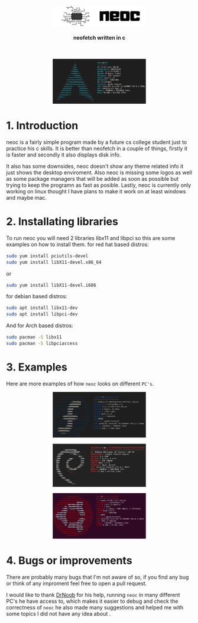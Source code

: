 <p align="center"><img width=50% src="./pics/neoc.png"></p>

<div align="center">
<h4 align="center">neofetch written in c</h4>

&nbsp;

<p align="center"><img width=50% src="./pics/example.png"></p>



</div>

# 1. Introduction
neoc is a fairly simple program made by a future cs college student just to practice his c skills. It is better than neofetch in a couple of things, firstly it is faster and secondly it also displays disk info.

It also has some downsides, neoc doesn't show any theme related info it just shows the desktop enviroment. Also neoc is missing some logos as well as some package managers that will be added as soon as possible but trying to keep the programn as fast as posible. Lastly, neoc is currently only working on linux thought I have plans to make it work on at least windows and maybe mac.

# 2. Installating libraries
To run neoc you will need 2 libraries libx11 and libpci so this are some examples on how to install them.
for red hat based distros:

  ```bash
  sudo yum install pciutils-devel
  sudo yum install libX11-devel.x86_64
  ```
  or
  ```bash
  sudo yum install libX11-devel.i686
  ```
for debian based distros:
  ```bash
  sudo apt install libx11-dev
  sudo apt install libpci-dev
  ```
And for Arch based distros:

  ```bash
  sudo pacman -S libx11
  sudo pacman -S libpciaccess
  ```

# 3. Examples
Here are more examples of how `neoc` looks on different `PC's`.

<p align="center"><img width=50% src="./pics/fedora.png"></p>

<p align="center"><img width=50% src="./pics/cloud.png"></p>

<p align="center"><img width=50% src="./pics/ubuntu.png"></p>


# 4. Bugs or improvements
There are probably many bugs that I'm not aware of so, if you find any bug or think of any improment feel free to open a pull request.

I would like to thank [DrNoob](https://github.com/Dr-Noob) for his help, running `neoc` in many different PC's he have access to, which makes it easier to debug and check the correctness of `neoc` he also made many suggestions and helped me with some topics I did not have any idea about .
